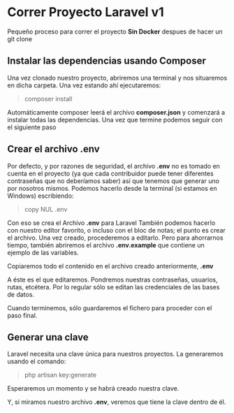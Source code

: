 # Correr Proyecto Laravel v1 

Pequeño proceso para correr el proyecto **Sin Docker** despues de hacer un git clone

## Instalar las dependencias usando Composer

Una vez clonado nuestro proyecto, abriremos una terminal y nos situaremos en dicha carpeta. Una vez estando ahí ejecutaremos:
>composer install

Automáticamente composer leerá el archivo **composer.json** y comenzará a instalar todas las dependencias.
Una vez que termine podemos seguir con el siguiente paso

## Crear el archivo .env

Por defecto, y por razones de seguridad, el archivo **.env** no es tomado en cuenta en el proyecto (ya que cada contribuidor puede tener diferentes contraseñas que no deberíamos saber) así que tenemos que generar uno por nosotros mismos. Podemos hacerlo desde la terminal (si estamos en Windows) escribiendo:

>copy NUL .env

Con eso se crea el Archivo **.env** para Laravel
También podemos hacerlo con nuestro editor favorito, o incluso con el bloc de notas; el punto es crear el archivo.
Una vez creado, procederemos a editarlo. Pero para ahorrarnos tiempo, también abriremos el archivo **.env.example** que contiene un ejemplo de las variables.

Copiaremos todo el contenido en el archivo creado anteriormente, **.env**

A éste es el que editaremos. Pondremos nuestras contraseñas, usuarios, rutas, etcétera. Por lo regular sólo se editan las credenciales de las bases de datos.

Cuando terminemos, sólo guardaremos el fichero para proceder con el paso final.

## Generar una clave

Laravel necesita una clave única para nuestros proyectos. La generaremos usando el comando:
>php artisan key:generate

Esperaremos un momento y se habrá creado nuestra clave.

Y, si miramos nuestro archivo **.env**, veremos que tiene la clave dentro de él.